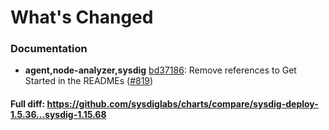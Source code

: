 # What's Changed

### Documentation
- **agent,node-analyzer,sysdig** [bd37186](https://github.com/sysdiglabs/charts/commit/bd371864313e64d7a7ac07f79fe30f296b46d540): Remove references to Get Started in the READMEs ([#819](https://github.com/sysdiglabs/charts/issues/819))

#### Full diff: https://github.com/sysdiglabs/charts/compare/sysdig-deploy-1.5.36...sysdig-1.15.68
